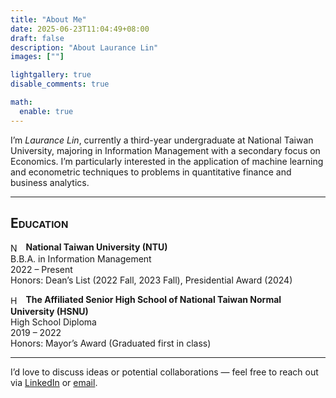 ```yaml
---
title: "About Me"
date: 2025-06-23T11:04:49+08:00
draft: false
description: "About Laurance Lin"
images: [""]

lightgallery: true
disable_comments: true

math:
  enable: true
---
```


I’m *Laurance Lin*, currently a third-year undergraduate at National Taiwan University, majoring in Information Management with a secondary focus on Economics. I’m particularly interested in the application of machine learning and econometric techniques to problems in quantitative finance and business analytics. 

---

<h2 style="font-variant: small-caps;"> Education </h2>

<img src="/images/NTU.png" alt="NTU Logo" style="height:1.25em; vertical-align:middle; margin-right:0.5em;">**National Taiwan University (NTU)**<br>
B.B.A. in Information Management<br>
2022 – Present<br>
Honors: Dean’s List (2022 Fall, 2023 Fall), Presidential Award (2024)

<img src="/images/HSNU.png" alt="HSNU Logo" style="height:1.25em; vertical-align:middle; margin-right:0.5em; border-radius: 50%;">**The Affiliated Senior High School of National Taiwan Normal University (HSNU)**<br>
High School Diploma<br>
2019 – 2022<br>
Honors: Mayor’s Award (Graduated first in class)

---

I’d love to discuss ideas or potential collaborations — feel free to reach out via [LinkedIn](https://linkedin.com/in/LauranceLin) or [email](mailto:b11705050@ntu.edu.tw).
